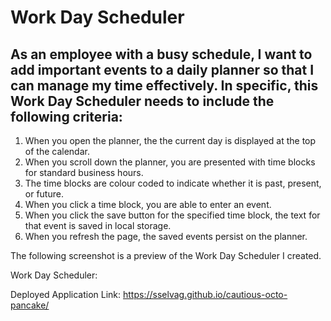 # Work Day Scheduler

## As an employee with a busy schedule, I want to add important events to a daily planner so that I can manage my time effectively. In specific, this Work Day Scheduler needs to include the following criteria: 
  1. When you open the planner, the the current day is displayed at the top of the calendar.
  2. When you scroll down the planner, you are presented with time blocks for standard business hours.
  3. The time blocks are colour coded to indicate whether it is past, present, or future.
  4. When you click a time block, you are able to enter an event.
  5. When you click the save button for the specified time block, the text for that event is saved in local storage.
  6. When you refresh the page, the saved events persist on the planner.

The following screenshot is a preview of the Work Day Scheduler I created.

Work Day Scheduler:





Deployed Application Link: https://sselvag.github.io/cautious-octo-pancake/
